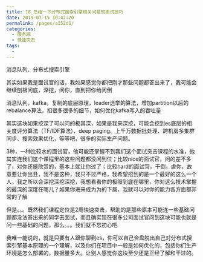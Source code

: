 ```yaml
---
title: 18_总结一下分布式搜索引擎相关问题的面试技巧
date: 2019-07-15 10:42:20
permalink: /pages/a152d1/
categories:
  - 服务端
  - 快速突击
tags:
  - 
---
```

 

消息队列、分布式搜索引擎

 

其实如果我是面试官的话，我如果感觉你都把刚才那些问题都答出来了，我可能会继续刨根问底，深挖，问你，直到把你给问倒

 

消息队列，kafka，复制的底层原理，leader选举的算法，增加partition以后的rebalance算法，扣很多很多的细节，如何优化kafka写入的吞吐量

 

其实这块如果挖深了可以问的极其深，如果是我来深挖，可能会挖到es底层的相关度评分算法（TF/IDF算法）、deep paging、上千万数据批处理、跨机房多集群同步、搜索效果优化，等等吧，很多的实际生产问题。

 

3种，一种比较水的面试官，他可能还掌握不到我们这个面试突击课程的水准，他其实连我们这个课程里的这些问题都没问到位；比较nice的面试官，问的差不多了，对你还挺欣赏的，基本上就让你过了；比较hard的面试官，干倒，虐你，故意要让你出丑，我不是这种，我只不过严格，我希望招到的是一个最好的这么一个人，我之所以会深挖深挖深挖，我想看看你的极限到底在哪里，你对这么技术掌握的最深的深度在哪儿？如果你进来成为为的下属，我就可以对你的能力各方面都非常的了解

 

但是。。。既然我们课程定位是2周快速突击，帮助的是那些原本可能连一些基础问题都没法答出来的同学去面试，而且确实现在很多公司面试官问到这块可能也就是问一些基础的问题，那么。。。我们就不忘初心吧

 

我唯一能说的，就是只要有人跟你聊到es，你可以自己合盘脱出自己对分布式搜索引擎基本原理的一个理解，以及你们在项目中一般是如何优化的，包括你们生产环境是怎么部署的，数据量多大。让别人感觉你这块至少还是正经了解和干过的。

 